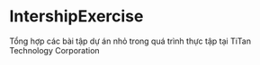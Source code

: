 # IntershipExercise
Tổng hợp các bài tập dự án nhỏ trong quá trình thực tập tại TiTan Technology Corporation
